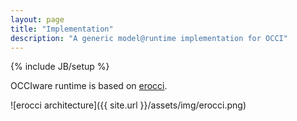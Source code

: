 ```yaml
---
layout: page
title: "Implementation"
description: "A generic model@runtime implementation for OCCI"
---
```

{% include JB/setup %}

OCCIware runtime is based on [erocci](http://jeanparpaillon.github.com/erocci).

![erocci architecture]({{ site.url }}/assets/img/erocci.png)
